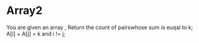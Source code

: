 # Array2
You are given an array , Return the count of pairswhose sum is euqal to k;
A[i] + A[j] = k and i != j;
